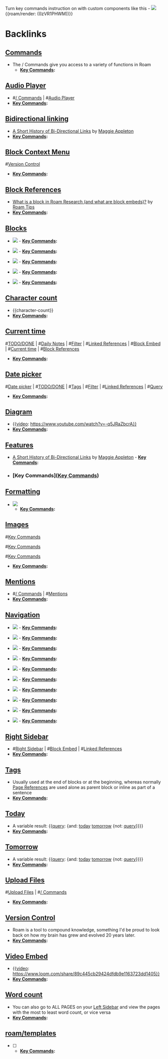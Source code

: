 Turn key commands instruction on with custom components like this
    - ![](https://firebasestorage.googleapis.com/v0/b/firescript-577a2.appspot.com/o/imgs%2Fapp%2Fhelp%2FCGJbyfjuGM.gif?alt=media&token=8bcd4699-2548-43b1-844c-dc91d675ae9f)
{{roam/render: ((IzVR1PHWM))}}


# Backlinks
## [ Commands](< Commands.md>)
- The / Commands give you access to a variety of functions in Roam
    - **[Key Commands](<Key Commands.md>):**

## [Audio Player](<Audio Player.md>)
- #[/ Commands](</ Commands.md>) | #[Audio Player](<Audio Player.md>)
- **[Key Commands](<Key Commands.md>):**

## [Bidirectional linking](<Bidirectional linking.md>)
- [A Short History of Bi-Directional Links](https://maggieappleton.com/bidirectionals) by [Maggie Appleton](<Maggie Appleton.md>)
- **[Key Commands](<Key Commands.md>):**

## [Block Context Menu](<Block Context Menu.md>)
#[Version Control](<Version Control.md>) 
- **[Key Commands](<Key Commands.md>):**

## [Block References](<Block References.md>)
- [What is a block in Roam Research (and what are block embeds)?](https://www.roamtips.com/home/what-is-block-roam-research) by [Roam Tips](<Roam Tips.md>)
- **[Key Commands](<Key Commands.md>):**

## [Blocks](<Blocks.md>)
- ![](https://firebasestorage.googleapis.com/v0/b/firescript-577a2.appspot.com/o/imgs%2Fapp%2Fhelp-documentation%2F4KKGac0myW.gif?alt=media&token=23236602-27d8-4e00-aa2a-259a5d1562f3)
        - **[Key Commands](<Key Commands.md>):**

- ![](https://firebasestorage.googleapis.com/v0/b/firescript-577a2.appspot.com/o/imgs%2Fapp%2Fhelp-documentation%2FOMLRPp1fPc.gif?alt=media&token=72fc6367-48f3-4b02-b740-f5baa7178973)
        - **[Key Commands](<Key Commands.md>):**

- ![](https://firebasestorage.googleapis.com/v0/b/firescript-577a2.appspot.com/o/imgs%2Fapp%2Fhelp-documentation%2FJMqg0xNnlb.gif?alt=media&token=f0665abb-06f0-4d1d-97fe-2c65bea1699c)
        - **[Key Commands](<Key Commands.md>):**

- ![](https://firebasestorage.googleapis.com/v0/b/firescript-577a2.appspot.com/o/imgs%2Fapp%2Fhelp-documentation%2Fl44WdD6W-a.gif?alt=media&token=6dab5147-938c-4a3b-af1a-21f808024ed5)
        - **[Key Commands](<Key Commands.md>):**

- ![](https://firebasestorage.googleapis.com/v0/b/firescript-577a2.appspot.com/o/imgs%2Fapp%2Fhelp-documentation%2FpVFK4Mz-u5.gif?alt=media&token=cebec529-95d9-41b8-8613-48ad41cf0067)
            - **[Key Commands](<Key Commands.md>):**

## [Character count](<Character count.md>)
- {{character-count}}
- **[Key Commands](<Key Commands.md>):**

## [Current time](<Current time.md>)
#[TODO/DONE](<TODO/DONE.md>) | #[Daily Notes](<Daily Notes.md>) | #[Filter](<Filter.md>) | #[Linked References](<Linked References.md>) | #[Block Embed](<Block Embed.md>) | #[Current time](<Current time.md>) | #[Block References](<Block References.md>)
- **[Key Commands](<Key Commands.md>):**

## [Date picker](<Date picker.md>)
#[Date picker](<Date picker.md>) | #[TODO/DONE](<TODO/DONE.md>) | #[Tags](<Tags.md>) | #[Filter](<Filter.md>) | #[Linked References](<Linked References.md>) | #[Query](<Query.md>)
- **[Key Commands](<Key Commands.md>):**

## [Diagram](<Diagram.md>)
- {{[video](<video.md>): https://www.youtube.com/watch?v=-q5JRaZbcrA}}
- **[Key Commands](<Key Commands.md>):**

## [Features](<Features.md>)
- [A Short History of Bi-Directional Links](https://maggieappleton.com/bidirectionals) by [Maggie Appleton](<Maggie Appleton.md>)
        - **[Key Commands](<Key Commands.md>):**

- ### [Key Commands]([Key Commands](<Key Commands.md>))

## [Formatting](<Formatting.md>)
- ![](https://firebasestorage.googleapis.com/v0/b/firescript-577a2.appspot.com/o/imgs%2Fapp%2Fhelp-documentation%2F0O9MDlWQAX.gif?alt=media&token=029598e0-3d9d-462f-b37c-a7af7d0614d4)
    - **[Key Commands](<Key Commands.md>):**

## [Images](<Images.md>)
#[Key Commands](<Key Commands.md>)

#[Key Commands](<Key Commands.md>)

#[Key Commands](<Key Commands.md>)
- **[Key Commands](<Key Commands.md>):**

## [Mentions](<Mentions.md>)
- #[/ Commands](</ Commands.md>) | #[Mentions](<Mentions.md>)
- **[Key Commands](<Key Commands.md>):**

## [Navigation](<Navigation.md>)
- ![](https://firebasestorage.googleapis.com/v0/b/firescript-577a2.appspot.com/o/imgs%2Fapp%2Fhelp-documentation%2FYgAwR6TLsr.gif?alt=media&token=3bd61b2d-d661-47f9-8679-f5beedcee236)
        - **[Key Commands](<Key Commands.md>):**

- ![](https://firebasestorage.googleapis.com/v0/b/firescript-577a2.appspot.com/o/imgs%2Fapp%2Fhelp-documentation%2Ff9lWrKeukf.gif?alt=media&token=7c43fb1a-b505-44ad-b3d2-2c6cfdbf9219)
        - **[Key Commands](<Key Commands.md>):**

- ![](https://firebasestorage.googleapis.com/v0/b/firescript-577a2.appspot.com/o/imgs%2Fapp%2Fhelp-documentation%2FfT-l8KNveN.gif?alt=media&token=083c01d8-476f-43b3-bdbe-d812b7499bc0)
        - **[Key Commands](<Key Commands.md>):**

- ![](https://firebasestorage.googleapis.com/v0/b/firescript-577a2.appspot.com/o/imgs%2Fapp%2Fhelp-documentation%2FnGag3VEJSH.gif?alt=media&token=89c4f99e-90f8-4d5f-a68d-e82fdd8eb57d)
        - **[Key Commands](<Key Commands.md>):**

- ![](https://firebasestorage.googleapis.com/v0/b/firescript-577a2.appspot.com/o/imgs%2Fapp%2Fhelp-documentation%2FcYeZw71gEA.gif?alt=media&token=6c32504f-4f8d-4841-8840-8cd7adb5dc8d)
        - **[Key Commands](<Key Commands.md>):**

- ![](https://firebasestorage.googleapis.com/v0/b/firescript-577a2.appspot.com/o/imgs%2Fapp%2Fhelp-documentation%2F2a6LfUawVz.gif?alt=media&token=9ddc91b2-bb1c-4816-8c1f-c25be57e273b)
        - **[Key Commands](<Key Commands.md>):**

- ![](https://firebasestorage.googleapis.com/v0/b/firescript-577a2.appspot.com/o/imgs%2Fapp%2Fhelp-documentation%2F-NGwXfmjDz.gif?alt=media&token=2ccbebf6-f89a-4ad8-a391-13010ccf95d2)
        - **[Key Commands](<Key Commands.md>):**

- ![](https://firebasestorage.googleapis.com/v0/b/firescript-577a2.appspot.com/o/imgs%2Fapp%2Fhelp-documentation%2FduTr5hTjZt.gif?alt=media&token=c5c26287-9df1-4472-921f-c6b4af4f154e)
        - **[Key Commands](<Key Commands.md>):**

- ![](https://firebasestorage.googleapis.com/v0/b/firescript-577a2.appspot.com/o/imgs%2Fapp%2Fhelp-documentation%2FsvakjNFVH8.gif?alt=media&token=157c7665-5c95-4a55-ba86-879a4c1ad1dc)
        - **[Key Commands](<Key Commands.md>):**

- ![](https://firebasestorage.googleapis.com/v0/b/firescript-577a2.appspot.com/o/imgs%2Fapp%2Fhelp-documentation%2FEDvGeabLez.gif?alt=media&token=92c2ee8a-6da2-41f2-b018-46daf4b3fa71)
        - **[Key Commands](<Key Commands.md>):**

## [Right Sidebar](<Right Sidebar.md>)
- #[Right Sidebar](<Right Sidebar.md>) | #[Block Embed](<Block Embed.md>) | #[Linked References](<Linked References.md>)
- **[Key Commands](<Key Commands.md>):**

## [Tags](<Tags.md>)
- Usually used at the end of blocks or at the beginning, whereas normally [Page References](<Page References.md>) are used alone as parent block or inline as part of a sentence
- **[Key Commands](<Key Commands.md>):**

## [Today](<Today.md>)
- A variable result: {{[query](<query.md>): {and: [today](<today.md>) [tomorrow](<tomorrow.md>) {not: [query](<query.md>)}}}}
- **[Key Commands](<Key Commands.md>):**

## [Tomorrow](<Tomorrow.md>)
- A variable result: {{[query](<query.md>): {and: [today](<today.md>) [tomorrow](<tomorrow.md>) {not: [query](<query.md>)}}}}
- **[Key Commands](<Key Commands.md>):**

## [Upload Files](<Upload Files.md>)
#[Upload Files](<Upload Files.md>) | #[/ Commands](</ Commands.md>)
- **[Key Commands](<Key Commands.md>):**

## [Version Control](<Version Control.md>)
- Roam is a tool to compound knowledge, something I'd be proud to look back on how my brain has grew and evolved 20 years later.
- **[Key Commands](<Key Commands.md>):**

## [Video Embed](<Video Embed.md>)
- {{[video](<video.md>): https://www.loom.com/share/89c445cb29424dfdb9e1163723dd1405}}
- **[Key Commands](<Key Commands.md>):**

## [Word count](<Word count.md>)
- You can also go to ALL PAGES on your [Left Sidebar](<Left Sidebar.md>) and view the pages with the most to least word count, or vice versa 
- **[Key Commands](<Key Commands.md>):**

## [roam/templates](<roam/templates.md>)
- [ ] 
    - **[Key Commands](<Key Commands.md>):**

